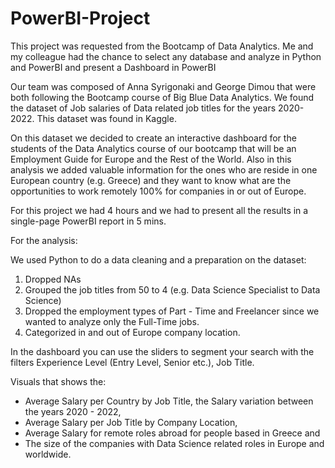 # PowerBI-Project
This project was requested from the Bootcamp of Data Analytics. Me and my colleague had the chance to select any database and analyze in Python and PowerBI and present a Dashboard in PowerBI 

Our team was composed of Anna Syrigonaki and George Dimou that were both following the Bootcamp course of Big Blue Data Analytics. We found the dataset of Job salaries of Data related job titles for the years 2020-2022. This dataset was found in Kaggle. 

On this dataset we decided to create an interactive dashboard for the students of the Data Analytics course of our bootcamp that will be an Employment Guide for Europe and the Rest of the World. Also in this analysis we added valuable information for the ones who are reside in one European country (e.g. Greece) and they want to know what are the opportunities to work remotely 100% for companies in or out of Europe. 

For this project we had 4 hours and we had to present all the results in a single-page PowerBI report in 5 mins. 

For the analysis: 

We used Python to do a data cleaning and a preparation on the dataset:
1) Dropped NAs
2) Grouped the job titles from 50 to 4 (e.g. Data Science Specialist to Data Science)
3) Dropped the employment types of Part - Time and Freelancer since we wanted to analyze only the Full-Time jobs. 
4) Categorized in and out of Europe company location.

In the dashboard you can use the sliders to segment your search with the filters Experience Level (Entry Level, Senior etc.), Job Title. 

Visuals that shows the: 
- Average Salary per Country by Job Title, 
  the Salary variation between the years 2020 - 2022, 
- Average Salary per Job Title by Company Location, 
- Average Salary for remote roles abroad for people based in Greece and
- The size of the companies with Data Science related roles in Europe and worldwide. 
